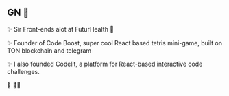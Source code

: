 ## GN 🌙

✨ Sir Front-ends alot at FuturHealth 🚀

✨ Founder of Code Boost, super cool React based tetris mini-game, built on TON blockchain and telegram

✨ I also founded Codelit, a platform for React-based interactive code challenges.

🤠 🏴‍☠️
